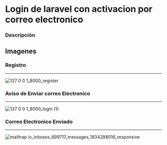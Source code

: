 # Login de laravel con activacion por correo electronico

### Descripción


## Imagenes

### Registro
----

![127 0 0 1_8000_register](https://user-images.githubusercontent.com/54915231/91485736-ed185f00-e870-11ea-9f4f-8e9bb98f5b0b.png)


### Aviso de Enviar correo Electronico
----

![127 0 0 1_8000_login (1)](https://user-images.githubusercontent.com/54915231/91485738-eee22280-e870-11ea-8d31-bca2469d38f2.png)

### Correo Electronico Enviado
----


![mailtrap io_inboxes_699717_messages_1834288016_responsive](https://user-images.githubusercontent.com/54915231/91486279-a4ad7100-e871-11ea-8b58-ee8dd99fa0dd.png)
